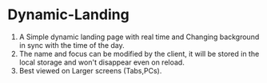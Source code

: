 # Dynamic-Landing
1. A Simple dynamic landing page with real time and Changing background in sync with the time of the day.
2. The name and focus can be modified by the client, it will be stored in the local storage and won't disappear even on reload.
3. Best viewed on Larger screens (Tabs,PCs).
